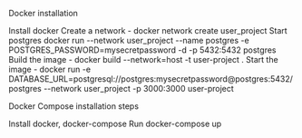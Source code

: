 Docker installation

Install docker
Create a network - docker network create user_project
Start postgres
docker run --network user_project --name postgres -e POSTGRES_PASSWORD=mysecretpassword -d -p 5432:5432 postgres
Build the image - docker build --network=host -t user-project .
Start the image - docker run -e DATABASE_URL=postgresql://postgres:mysecretpassword@postgres:5432/postgres --network user_project -p 3000:3000 user-project

Docker Compose installation steps

Install docker, docker-compose
Run docker-compose up

